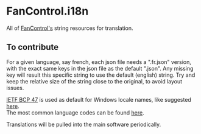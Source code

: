 # FanControl.i18n
All of [FanControl's](https://github.com/Rem0o/FanControl.Releases) string resources for translation.

## To contribute
For a given language, say french, each json file needs a ".fr.json" version, with the exact same keys in the json file as the default ".json".
Any missing key will result this specific string to use the default (english) string.
Try and keep the relative size of the string close to the original, to avoid layout issues.

[IETF BCP 47](https://www.ietf.org/rfc/bcp/bcp47.txt) is used as default for Windows locale names, like suggested [here](https://learn.microsoft.com/en-us/globalization/locale/standard-locale-names).
<br/>
The most common language codes can be found [here](https://www.techonthenet.com/js/language_tags.php).

Translations will be pulled into the main software periodically.
